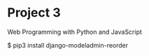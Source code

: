 # Project 3

Web Programming with Python and JavaScript

 $ pip3 install django-modeladmin-reorder
 <!-- $ pip3 install django-smart-selects -->